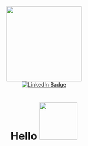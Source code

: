 <div id="header" align="center">
    <img src="https://media.giphy.com/media/QDjpIL6oNCVZ4qzGs7/giphy.gif" width="200"/>
    <div id="badges">
        <a href="https://www.linkedin.com/in/rowan-c-11151382/">
        <img src="https://img.shields.io/badge/LinkedIn-blue?style=for-the-badge&logo=linkedin&logoColor=white" alt="LinkedIn Badge"/>
        </a>
    </div>
    <img src="https://komarev.com/ghpvc/?username=MrWednesday-glitch&style=flat-square&color=blue" alt=""/>
    <h1>
        Hello
        <img src="https://media.giphy.com/media/xTk9ZY0C9ZWM2NgmCA/giphy.gif" width= "100px"/>
    </h1>
</div>
